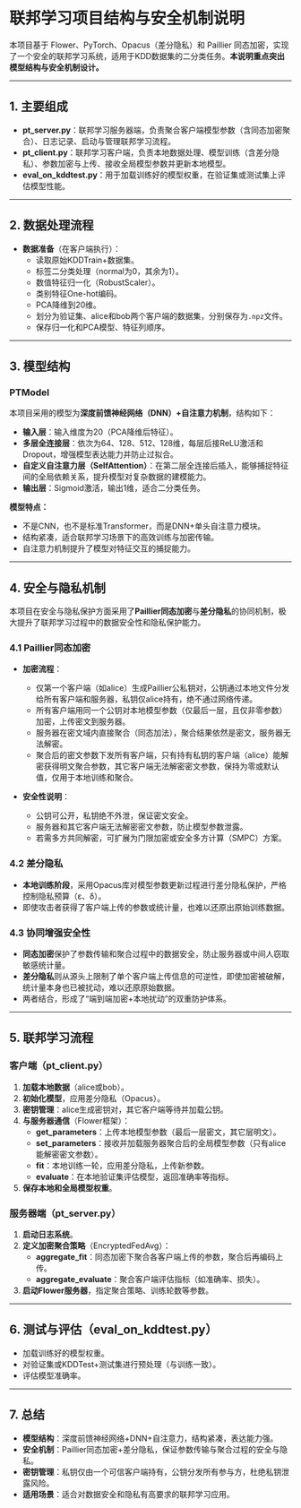 # 联邦学习项目结构与安全机制说明

本项目基于 Flower、PyTorch、Opacus（差分隐私）和 Paillier 同态加密，实现了一个安全的联邦学习系统，适用于KDD数据集的二分类任务。**本说明重点突出模型结构与安全机制设计。**

---

## 1. 主要组成

- **pt_server.py**：联邦学习服务器端，负责聚合客户端模型参数（含同态加密聚合）、日志记录、启动与管理联邦学习流程。
- **pt_client.py**：联邦学习客户端，负责本地数据处理、模型训练（含差分隐私）、参数加密与上传、接收全局模型参数并更新本地模型。
- **eval_on_kddtest.py**：用于加载训练好的模型权重，在验证集或测试集上评估模型性能。

---

## 2. 数据处理流程

- **数据准备**（在客户端执行）：
  - 读取原始KDDTrain+数据集。
  - 标签二分类处理（normal为0，其余为1）。
  - 数值特征归一化（RobustScaler）。
  - 类别特征One-hot编码。
  - PCA降维到20维。
  - 划分为验证集、alice和bob两个客户端的数据集，分别保存为`.npz`文件。
  - 保存归一化和PCA模型、特征列顺序。

---

## 3. 模型结构

### PTModel

本项目采用的模型为**深度前馈神经网络（DNN）+自注意力机制**，结构如下：

- **输入层**：输入维度为20（PCA降维后特征）。
- **多层全连接层**：依次为64、128、512、128维，每层后接ReLU激活和Dropout，增强模型表达能力并防止过拟合。
- **自定义自注意力层（SelfAttention）**：在第二层全连接后插入，能够捕捉特征间的全局依赖关系，提升模型对复杂数据的建模能力。
- **输出层**：Sigmoid激活，输出1维，适合二分类任务。

**模型特点：**
- 不是CNN，也不是标准Transformer，而是DNN+单头自注意力模块。
- 结构紧凑，适合联邦学习场景下的高效训练与加密传输。
- 自注意力机制提升了模型对特征交互的捕捉能力。

---

## 4. 安全与隐私机制

本项目在安全与隐私保护方面采用了**Paillier同态加密**与**差分隐私**的协同机制，极大提升了联邦学习过程中的数据安全性和隐私保护能力。

### 4.1 Paillier同态加密

- **加密流程**：
  - 仅第一个客户端（如alice）生成Paillier公私钥对，公钥通过本地文件分发给所有客户端和服务器，私钥仅alice持有，绝不通过网络传递。
  - 所有客户端用同一个公钥对本地模型参数（仅最后一层，且仅非零参数）加密，上传密文到服务器。
  - 服务器在密文域内直接聚合（同态加法），聚合结果依然是密文，服务器无法解密。
  - 聚合后的密文参数下发所有客户端，只有持有私钥的客户端（alice）能解密获得明文聚合参数，其它客户端无法解密密文参数，保持为零或默认值，仅用于本地训练和聚合。

- **安全性说明**：
  - 公钥可公开，私钥绝不外泄，保证密文安全。
  - 服务器和其它客户端无法解密密文参数，防止模型参数泄露。
  - 若需多方共同解密，可扩展为门限加密或安全多方计算（SMPC）方案。

### 4.2 差分隐私

- **本地训练阶段**，采用Opacus库对模型参数更新过程进行差分隐私保护，严格控制隐私预算（ε、δ）。
- 即使攻击者获得了客户端上传的参数或统计量，也难以还原出原始训练数据。

### 4.3 协同增强安全性

- **同态加密**保护了参数传输和聚合过程中的数据安全，防止服务器或中间人窃取敏感统计量。
- **差分隐私**则从源头上限制了单个客户端上传信息的可逆性，即使加密被破解，统计量本身也已被扰动，难以还原原始数据。
- 两者结合，形成了“端到端加密+本地扰动”的双重防护体系。

---

## 5. 联邦学习流程

### 客户端（pt_client.py）

1. **加载本地数据**（alice或bob）。
2. **初始化模型**，应用差分隐私（Opacus）。
3. **密钥管理**：alice生成密钥对，其它客户端等待并加载公钥。
4. **与服务器通信**（Flower框架）：
   - **get_parameters**：上传本地模型参数（最后一层密文，其它层明文）。
   - **set_parameters**：接收并加载服务器聚合后的全局模型参数（只有alice能解密密文参数）。
   - **fit**：本地训练一轮，应用差分隐私，上传新参数。
   - **evaluate**：在本地验证集评估模型，返回准确率等指标。
5. **保存本地和全局模型权重**。

### 服务器端（pt_server.py）

1. **启动日志系统**。
2. **定义加密聚合策略**（EncryptedFedAvg）：
   - **aggregate_fit**：同态加密下聚合各客户端上传的参数，聚合后再编码上传。
   - **aggregate_evaluate**：聚合客户端评估指标（如准确率、损失）。
3. **启动Flower服务器**，指定聚合策略、训练轮数等参数。

---

## 6. 测试与评估（eval_on_kddtest.py）

- 加载训练好的模型权重。
- 对验证集或KDDTest+测试集进行预处理（与训练一致）。
- 评估模型准确率。

---

## 7. 总结

- **模型结构**：深度前馈神经网络+DNN+自注意力，结构紧凑，表达能力强。
- **安全机制**：Paillier同态加密+差分隐私，保证参数传输与聚合过程的安全与隐私。
- **密钥管理**：私钥仅由一个可信客户端持有，公钥分发所有参与方，杜绝私钥泄露风险。
- **适用场景**：适合对数据安全和隐私有高要求的联邦学习应用。
